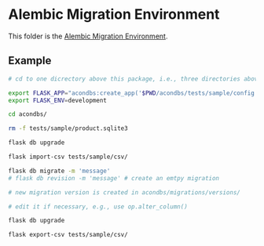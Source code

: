 # Alembic Migration Environment

This folder is the [Alembic Migration Environment](https://alembic.sqlalchemy.org/en/latest/tutorial.html#the-migration-environment).

## Example

```bash
# cd to one dicrectory above this package, i.e., three directories above from here

export FLASK_APP="acondbs:create_app('$PWD/acondbs/tests/sample/config.py')"
export FLASK_ENV=development

cd acondbs/

rm -f tests/sample/product.sqlite3

flask db upgrade

flask import-csv tests/sample/csv/

flask db migrate -m 'message'
# flask db revision -m 'message' # create an emtpy migration

# new migration version is created in acondbs/migrations/versions/

# edit it if necessary, e.g., use op.alter_column()

flask db upgrade

flask export-csv tests/sample/csv/
```

